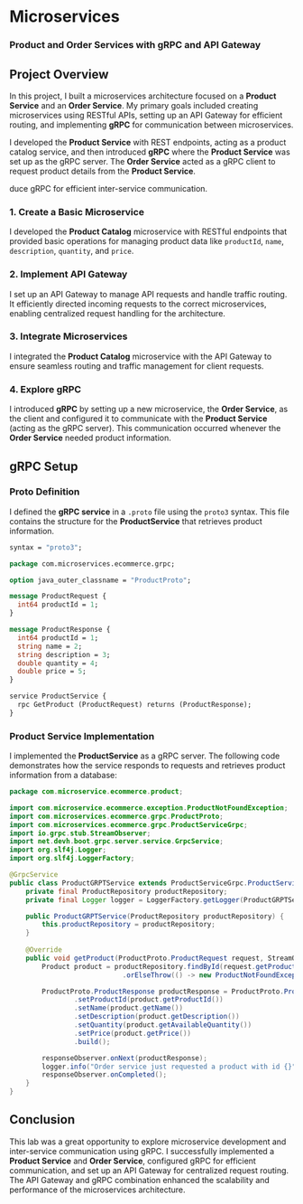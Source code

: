 
# Microservices

### Product and Order Services with gRPC and API Gateway

## Project Overview

In this project, I built a microservices architecture focused on a **Product Service** and an **Order Service**. My primary goals included creating microservices using RESTful APIs, setting up an API Gateway for efficient routing, and implementing **gRPC** for communication between microservices.

I developed the **Product Service** with REST endpoints, acting as a product catalog service, and then introduced **gRPC** where the **Product Service** was set up as the gRPC server. The **Order Service** acted as a gRPC client to request product details from the **Product Service**.

duce gRPC for efficient inter-service communication.


### 1. Create a Basic Microservice
I developed the **Product Catalog** microservice with RESTful endpoints that provided basic operations for managing product data like `productId`, `name`, `description`, `quantity`, and `price`.

### 2. Implement API Gateway
I set up an API Gateway to manage API requests and handle traffic routing. It efficiently directed incoming requests to the correct microservices, enabling centralized request handling for the architecture.

### 3. Integrate Microservices
I integrated the **Product Catalog** microservice with the API Gateway to ensure seamless routing and traffic management for client requests.

### 4. Explore gRPC
I introduced **gRPC** by setting up a new microservice, the **Order Service**, as the client and configured it to communicate with the **Product Service** (acting as the gRPC server). This communication occurred whenever the **Order Service** needed product information.



## gRPC Setup

### Proto Definition
I defined the **gRPC service** in a `.proto` file using the `proto3` syntax. This file contains the structure for the **ProductService** that retrieves product information.

```proto
syntax = "proto3";

package com.microservices.ecommerce.grpc;

option java_outer_classname = "ProductProto";

message ProductRequest {
  int64 productId = 1;
}

message ProductResponse {
  int64 productId = 1;
  string name = 2;
  string description = 3;
  double quantity = 4;
  double price = 5;
}

service ProductService {
  rpc GetProduct (ProductRequest) returns (ProductResponse);
}
```

### Product Service Implementation
I implemented the **ProductService** as a gRPC server. The following code demonstrates how the service responds to requests and retrieves product information from a database:

```java
package com.microservice.ecommerce.product;

import com.microservice.ecommerce.exception.ProductNotFoundException;
import com.microservices.ecommerce.grpc.ProductProto;
import com.microservices.ecommerce.grpc.ProductServiceGrpc;
import io.grpc.stub.StreamObserver;
import net.devh.boot.grpc.server.service.GrpcService;
import org.slf4j.Logger;
import org.slf4j.LoggerFactory;

@GrpcService
public class ProductGRPTService extends ProductServiceGrpc.ProductServiceImplBase {
    private final ProductRepository productRepository;
    private final Logger logger = LoggerFactory.getLogger(ProductGRPTService.class);

    public ProductGRPTService(ProductRepository productRepository) {
        this.productRepository = productRepository;
    }
    
    @Override
    public void getProduct(ProductProto.ProductRequest request, StreamObserver<ProductProto.ProductResponse> responseObserver) {
        Product product = productRepository.findById(request.getProductId())
                            .orElseThrow(() -> new ProductNotFoundException(request.getProductId()));

        ProductProto.ProductResponse productResponse = ProductProto.ProductResponse.newBuilder()
                .setProductId(product.getProductId())
                .setName(product.getName())
                .setDescription(product.getDescription())
                .setQuantity(product.getAvailableQuantity())
                .setPrice(product.getPrice())
                .build();

        responseObserver.onNext(productResponse);
        logger.info("Order service just requested a product with id {}", product.getProductId());
        responseObserver.onCompleted();
    }
}
```



## Conclusion

This lab was a great opportunity to explore microservice development and inter-service communication using gRPC. I successfully implemented a **Product Service** and **Order Service**, configured gRPC for efficient communication, and set up an API Gateway for centralized request routing. The API Gateway and gRPC combination enhanced the scalability and performance of the microservices architecture.
